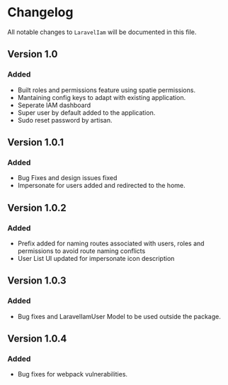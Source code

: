 # Changelog

All notable changes to `LaravelIam` will be documented in this file.

## Version 1.0

### Added
- Built roles and permissions feature using spatie permissions.
- Mantaining config keys to adapt with existing application.
- Seperate IAM dashboard
- Super user by default added to the application.
- Sudo reset password by artisan.

## Version 1.0.1

### Added
- Bug Fixes and design issues fixed
- Impersonate for users added and redirected to the home.

## Version 1.0.2

### Added
- Prefix added for naming routes associated with users, roles and permissions to avoid route naming conflicts
- User List UI updated for impersonate icon description

## Version 1.0.3

### Added
- Bug fixes and LaravelIamUser Model to be used outside the package.


## Version 1.0.4

### Added
- Bug fixes for webpack vulnerabilities.